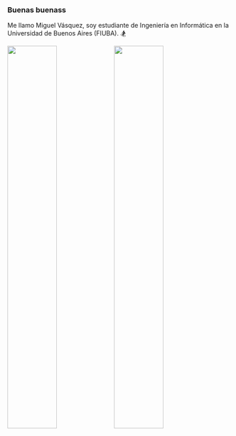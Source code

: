 ### Buenas buenass 

Me llamo Miguel Vásquez, soy estudiante de Ingeniería en Informática en la Universidad de Buenos Aires (FIUBA). 🏂

<img align="left" width="47%" src="https://github-readme-stats.vercel.app/api?username=MiguelV5&theme=tokyonight&count_private=true&show_icons=true" />

[comment]: # (para link de arriba; &hide=issues)

<img align="left" width="47%" src="https://github-readme-stats.vercel.app/api/top-langs/?username=MiguelV5&hide=Makefile,Batchfile,Oz,Jupyter Notebook,Assembly,TeX&layout=compact&theme=tokyonight&langs_count=10)](https://github.com/MiguelV5/github-readme-stats"  />




